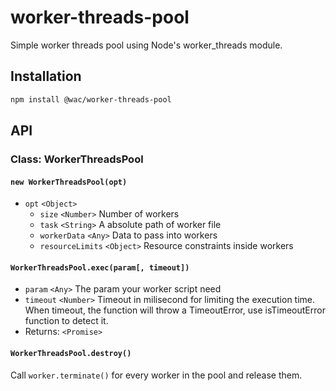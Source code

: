 # worker-threads-pool

Simple worker threads pool using Node's worker_threads module.

## Installation

```bash
npm install @wac/worker-threads-pool
```

## API

### Class: WorkerThreadsPool

#### `new WorkerThreadsPool(opt)`

* `opt` `<Object>`
  * `size` `<Number>` Number of workers
  * `task` `<String>` A absolute path of worker file
  * `workerData` `<Any>` Data to pass into workers
  * `resourceLimits` `<Object>` Resource constraints inside workers

#### `WorkerThreadsPool.exec(param[, timeout])`

* `param` `<Any>` The param your worker script need
* `timeout` `<Number>` Timeout in milisecond for limiting the execution time. When timeout, the function will throw a TimeoutError, use isTimeoutError function to detect it.
* Returns: `<Promise>`

#### `WorkerThreadsPool.destroy()`

Call `worker.terminate()` for every worker in the pool and release them.

